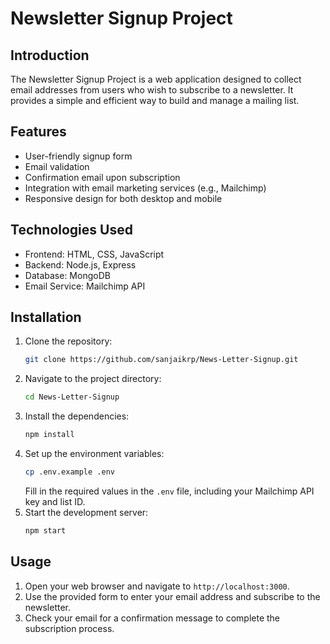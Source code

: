 # Newsletter Signup Project

## Introduction
The Newsletter Signup Project is a web application designed to collect email addresses from users who wish to subscribe to a newsletter. It provides a simple and efficient way to build and manage a mailing list.

## Features
- User-friendly signup form
- Email validation
- Confirmation email upon subscription
- Integration with email marketing services (e.g., Mailchimp)
- Responsive design for both desktop and mobile

## Technologies Used
- Frontend: HTML, CSS, JavaScript
- Backend: Node.js, Express
- Database: MongoDB
- Email Service: Mailchimp API

## Installation
1. Clone the repository:
    ```sh
    git clone https://github.com/sanjaikrp/News-Letter-Signup.git
    ```
2. Navigate to the project directory:
    ```sh
    cd News-Letter-Signup
    ```
3. Install the dependencies:
    ```sh
    npm install
    ```
4. Set up the environment variables:
    ```sh
    cp .env.example .env
    ```
    Fill in the required values in the `.env` file, including your Mailchimp API key and list ID.
5. Start the development server:
    ```sh
    npm start
    ```

## Usage
1. Open your web browser and navigate to `http://localhost:3000`.
2. Use the provided form to enter your email address and subscribe to the newsletter.
3. Check your email for a confirmation message to complete the subscription process.
